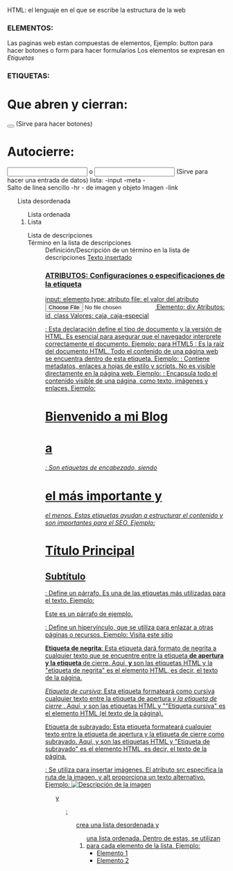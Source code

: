 HTML: el lenguaje en el que se escribe la estructura de la web
### ELEMENTOS:
Las paginas web estan compuestas de elementos, Ejemplo: button para hacer botones o form para hacer formularios
Los elementos se expresan en *Etiquetas*
### ETIQUETAS:
# Que abren y cierran:
<button></button> (Sirve para hacer botones)
# Autocierre:
<input > o <input/> (Sirve para hacer una entrada de datos)
lista:
-input
-meta
-<br> 	Salto de línea sencillo
-hr
-<img>  de imagen y objeto Imagen
-link
<ul>  Lista desordenada
<ol>  Lista ordenada
<li>  Lista
<dl> Lista de descripciones 
<dt>  Término en la lista de descripciones 
<dd>  Definición/Descripción de un término en la lista de descripciones
<ins> Texto insertado


### ATRIBUTOS: Configuraciones o especificaciones de la etiqueta
input: elemento
type: atributo
file: el valor del atributo
<input required type="file" >
Elemento: div
Atributos: id, class
Valores: caja, caja-especial
<div id='caja' class='caja-especial'></div>

<!DOCTYPE html>: Esta declaración define el tipo de documento y la versión de HTML. Es esencial para asegurar que el navegador interprete correctamente el documento. Ejemplo: <!DOCTYPE html> para HTML5
<html>: Es la raíz del documento HTML. Todo el contenido de una página web se encuentra dentro de esta etiqueta.
Ejemplo: <html lang="es">
<head>: Contiene metadatos, enlaces a hojas de estilo y scripts. No es visible directamente en la página web.
Ejemplo: <head>

<title>Mi Página Web</title>
</head>

<title>: Define el título de la página, que se muestra en la pestaña del navegador. Es crucial para SEO y la usabilidad.
Ejemplo: <title>Mi Blog Personal</title>
<body>: Encapsula todo el contenido visible de una página, como texto, imágenes y enlaces.
Ejemplo: <body>

<h1>Bienvenido a mi Blog</h1>
</body>

<h1> a <h6>: Son etiquetas de encabezado, siendo <h1> el más importante y <h6> el menos. Estas etiquetas ayudan a estructurar el contenido y son importantes para el SEO.
Ejemplo: <h1>Título Principal</h1>

<h2>Subtítulo</h2>

<p>: Define un párrafo. Es una de las etiquetas más utilizadas para el texto. Ejemplo: <p>Este es un párrafo de ejemplo.</p>
<a>: Define un hipervínculo, que se utiliza para enlazar a otras páginas o recursos. Ejemplo: <a href="https://www.ejemplo.com">Visita este sitio</a>

<b>Etiqueta de negrita</b>: Esta etiqueta dará formato de negrita a cualquier texto que se encuentre entre la etiqueta <b> de apertura y la etiqueta </b> de cierre. Aquí, <b> y </b> son las etiquetas HTML y la "etiqueta de negrita" es el elemento HTML, es decir, el texto de la página.

<i>Etiqueta de cursiva</i>: Esta etiqueta formateará como cursiva cualquier texto entre la etiqueta de apertura <i> y la etiqueta de cierre </i>. Aquí, <i> y </i> son las etiquetas HTML y ""Etiqueta cursiva" es el elemento HTML (el texto de la página).

<u>Etiqueta de subrayado</u>: Esta etiqueta formateará cualquier texto entre la etiqueta <u> de apertura y la etiqueta </u> de cierre como subrayado. Aquí, <u> y </u> son las etiquetas HTML y "Etiqueta de subrayado" es el elemento HTML, es decir, el texto de la página. 

<img>: Se utiliza para insertar imágenes. El atributo src especifica la ruta de la imagen, y alt proporciona un texto alternativo.
Ejemplo: <img src="imagen.jpg" alt="Descripción de la imagen">
<ul> y <ol>: <ul> crea una lista desordenada y <ol> una lista ordenada. Dentro de estas, se utilizan <li> para cada elemento de la lista.
Ejemplo: <ul>

<li>Elemento 1</li>
<li>Elemento 2</li>
</ul>

